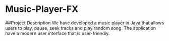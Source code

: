# Music-Player-FX
##Project Description
We have developed a music player in Java that allows users to play, pause, seek tracks and play random song. The application have a modern user interface that is user-friendly.



